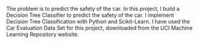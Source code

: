 The problem is to predict the safety of the car. In this project, I build a Decision Tree Classifier to predict the safety of the car. I implement Decision Tree Classification with Python and Scikit-Learn. I have used the Car Evaluation Data Set for this project, downloaded from the UCI Machine Learning Repository website.
